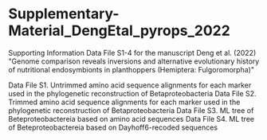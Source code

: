# Supplementary-Material_DengEtal_pyrops_2022
Supporting Information Data File S1-4 for the manuscript Deng et al. (2022) "Genome comparison reveals inversions and alternative evolutionary history of nutritional endosymbionts in planthoppers (Hemiptera: Fulgoromorpha)"

Data File S1. Untrimmed amino acid sequence alignments for each marker used in the phylogenetic reconstruction of Betaproteobacteria
Data File S2. Trimmed amino acid sequence alignments for each marker used in the phylogenetic reconstruction of Betaproteobacteria
Data File S3. ML tree of Beteproteobactereia based on amino acid sequences
Data File S4. ML tree of Beteproteobactereia based on Dayhoff6-recoded sequences
